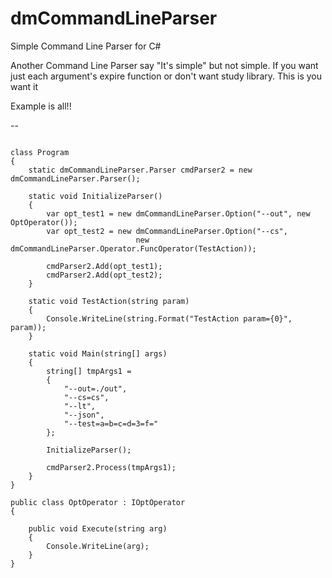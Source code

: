 # dmCommandLineParser

Simple Command Line Parser for C#

Another Command Line Parser say "It's simple" but not simple.
If you want just each argument's expire function or don't want study library.
This is you want it

Example is all!!

--
<pre><code>
class Program
{
	static dmCommandLineParser.Parser cmdParser2 = new dmCommandLineParser.Parser();

	static void InitializeParser()
	{
		var opt_test1 = new dmCommandLineParser.Option<IOptOperator>("--out", new OptOperator());
		var opt_test2 = new dmCommandLineParser.Option<IOptOperator>("--cs",
							new dmCommandLineParser.Operator.FuncOperator(TestAction));

		cmdParser2.Add(opt_test1);
		cmdParser2.Add(opt_test2);
	}

	static void TestAction(string param)
	{
		Console.WriteLine(string.Format("TestAction param={0}", param));
	}

	static void Main(string[] args)
	{
		string[] tmpArgs1 =
		{
			"--out=./out",
			"--cs=cs",
			"--lt",
			"--json",
			"--test=a=b=c=d=3=f="
		};

		InitializeParser();

		cmdParser2.Process(tmpArgs1);
	}
}

public class OptOperator : IOptOperator
{
		
	public void Execute(string arg)
	{
		Console.WriteLine(arg);	
	}
}
</code></pre>
